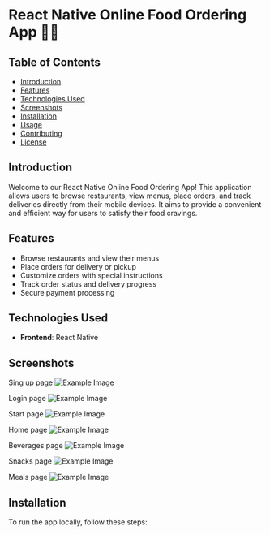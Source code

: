 # React Native Online Food Ordering App 🍔📱

## Table of Contents
- [Introduction](#introduction)
- [Features](#features)
- [Technologies Used](#technologies-used)
- [Screenshots](#screenshots)
- [Installation](#installation)
- [Usage](#usage)
- [Contributing](#contributing)
- [License](#license)

## Introduction
Welcome to our React Native Online Food Ordering App! This application allows users to browse restaurants, view menus, place orders, and track deliveries directly from their mobile devices. It aims to provide a convenient and efficient way for users to satisfy their food cravings.

## Features
- Browse restaurants and view their menus
- Place orders for delivery or pickup
- Customize orders with special instructions
- Track order status and delivery progress
- Secure payment processing

## Technologies Used
- **Frontend**: React Native

## Screenshots
Sing up page
![Example Image](https://github.com/maduranga1234/Food-Order-App/blob/master/images/WhatsApp%20Image%202024-07-11%20at%2023.37.51_8293e74a.jpg)

Login page
![Example Image](https://github.com/maduranga1234/Food-Order-App/blob/master/images/WhatsApp%20Image%202024-07-11%20at%2023.37.50_4f58ef6e.jpg)

Start page
![Example Image](https://github.com/maduranga1234/Food-Order-App/blob/master/images/WhatsApp%20Image%202024-07-12%20at%2023.04.36_b75aace9.jpg)

Home page
![Example Image](https://github.com/maduranga1234/Food-Order-App/blob/master/images/WhatsApp%20Image%202024-07-12%20at%2021.08.28_7b529387.jpg)

 Beverages page
![Example Image](https://github.com/maduranga1234/Food-Order-App/blob/master/images/WhatsApp%20Image%202024-07-11%20at%2023.37.50_1abf73ba.jpg)

 Snacks page
![Example Image](https://github.com/maduranga1234/Food-Order-App/blob/master/images/WhatsApp%20Image%202024-07-11%20at%2023.37.49_e8ec3e9e.jpg)

Meals page
![Example Image](https://github.com/maduranga1234/Food-Order-App/blob/master/images/WhatsApp%20Image%202024-07-11%20at%2023.37.49_700caacf.jpg)

## Installation
To run the app locally, follow these steps:



   

